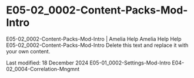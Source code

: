 # E05-02_0002-Content-Packs-Mod-Intro

E05-02_0002-Content-Packs-Mod-Intro | Amelia Help Amelia Help Help E05-02_0002-Content-Packs-Mod-Intro Delete this text and replace it with your own content.

Last modified: 18 December 2024 E05-01_0002-Settings-Mod-Intro E04-02_0004-Correlation-Mngmnt